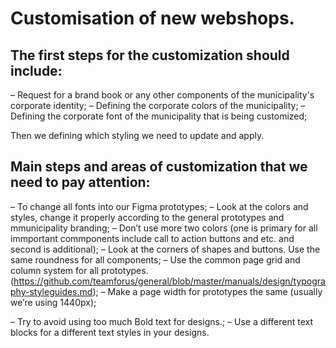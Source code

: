 # Customisation of new webshops.

## The first steps for the customization should include:
– Request for a brand book or any other components of the municipality's corporate identity;
– Defining the corporate colors of the municipality;
– Defining the corporate font of the municipality that is being customized;

Then we defining which styling we need to update and apply.

## Main steps and areas of customization that we need to pay attention:
– To change all fonts into our Figma prototypes;
– Look at the colors and styles, change it properly according to the general prototypes and mmunicipality branding;
– Don’t use more two colors (one is primary for all immportant commponents include call to action buttons and etc. and second is additional);
– Look at the corners of shapes and buttons. Use the same roundness for all components;
– Use the common page grid and column system for all prototypes. (https://github.com/teamforus/general/blob/master/manuals/design/typography-styleguides.md);
– Make a page width for prototypes the same (usually we’re using 1440px);

– Try to avoid using too much Bold text for designs.;
– Use a different text blocks for a different text styles in your designs.
